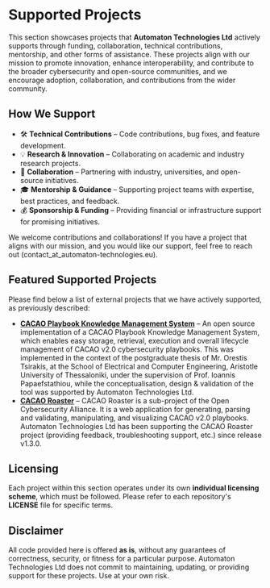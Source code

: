 # Supported Projects  

This section showcases projects that **Automaton Technologies Ltd** actively supports through funding, collaboration, technical contributions, mentorship, and other forms of assistance.
These projects align with our mission to promote innovation, enhance interoperability, and contribute to the broader cybersecurity and open-source communities, and we encourage adoption, collaboration, and contributions from the wider community.  

## How We Support  
- 🛠️ **Technical Contributions** – Code contributions, bug fixes, and feature development.  
- 💡 **Research & Innovation** – Collaborating on academic and industry research projects.  
- 🤝 **Collaboration** – Partnering with industry, universities, and open-source initiatives.  
- 🎓 **Mentorship & Guidance** – Supporting project teams with expertise, best practices, and feedback.  
- 💰 **Sponsorship & Funding** – Providing financial or infrastructure support for promising initiatives.  

We welcome contributions and collaborations! If you have a project that aligns with our mission, and you would like our support, feel free to reach out (contact_at_automaton-technologies.eu).  

## Featured Supported Projects  
Please find below a list of external projects that we have actively supported, as previously described: 

- **[CACAO Playbook Knowledge Management System](https://github.com/Orestistsira/cacao-knowledge-base)** – An open source implementation of a CACAO Playbook Knowledge Management System, which enables easy storage, retrieval, execution and overall lifecycle management of CACAO v2.0 cybersecurity playbooks. This was implemented in the context of the postgraduate thesis of Mr. Orestis Tsirakis, at the School of Electrical and Computer Engineering, Aristotle University of Thessaloniki, under the supervision of Prof. Ioannis Papaefstathiou, while the conceptualisation, design & validation of the tool was supported by Automaton Technologies Ltd.
- **[CACAO Roaster](https://github.com/opencybersecurityalliance/cacao-roaster)** – CACAO Roaster is a sub-project of the Open Cybersecurity Alliance. It is a web application for generating, parsing and validating, manipulating, and visualizing CACAO v2.0 playbooks. Automaton Technologies Ltd has been supporting the CACAO Roaster project (providing feedback, troubleshooting support, etc.) since release v1.3.0.

## Licensing  
Each project within this section operates under its own **individual licensing scheme**, which must be followed. Please refer to each repository's **LICENSE** file for specific terms.  

## Disclaimer  
All code provided here is offered **as is**, without any guarantees of correctness, security, or fitness for a particular purpose. Automaton Technologies Ltd does not commit to maintaining, updating, or providing support for these projects. Use at your own risk.  
